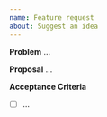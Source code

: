 ```yaml
---
name: Feature request
about: Suggest an idea
---
```


**Problem**
…

**Proposal**
…

**Acceptance Criteria**
- [ ] …
